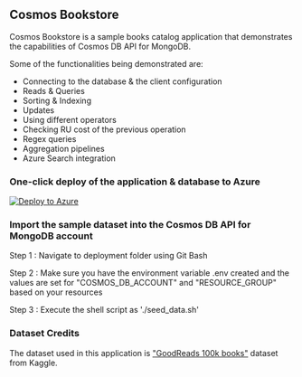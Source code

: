 ## Cosmos Bookstore
Cosmos Bookstore is a sample books catalog application that demonstrates the capabilities of Cosmos DB API for MongoDB.

Some of the functionalities being demonstrated are:
- Connecting to the database & the client configuration
- Reads & Queries
- Sorting & Indexing
- Updates
- Using different operators
- Checking RU cost of the previous operation
- Regex queries
- Aggregation pipelines
- Azure Search integration

### One-click deploy of the application & database to Azure
[![Deploy to Azure](https://aka.ms/deploytoazurebutton)](https://portal.azure.com/#create/Microsoft.Template/uri/https%3A%2F%2Fraw.githubusercontent.com%2Fsajeetharan%2Fcosmos-deploy%2Fmaster%2Fdeployment%2Fseed%2Fazuredeploy.json)


### Import the sample dataset into the Cosmos DB API for MongoDB account
Step 1 : Navigate to deployment folder using Git Bash 

Step 2 : Make sure you have the environment variable .env created and the values are set for "COSMOS_DB_ACCOUNT" and "RESOURCE_GROUP" based on your resources

Step 3 : Execute the shell script as './seed_data.sh'


### Dataset Credits
The dataset used in this application is ["GoodReads 100k books"](https://www.kaggle.com/mdhamani/goodreads-books-100k) dataset from Kaggle.

